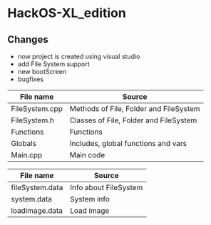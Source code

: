 # HackOS-XL_edition


## Changes
* now project is created using visual studio
* add File System support
* new bootScreen
* bugfixes

File name       | Source
----------------|----------------------
FileSystem.cpp  | Methods of File, Folder and FileSystem
FileSystem.h    | Classes of File, Folder and FileSystem
Functions       | Functions
Globals         | Includes, global functions and vars
Main.cpp        | Main code

File name       | Source
----------------|----------------------
fileSystem.data | Info about FileSystem
system.data     | System info
loadimage.data  | Load image